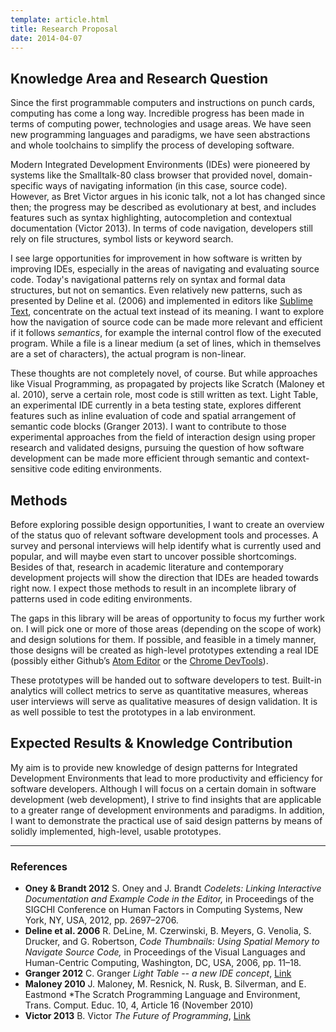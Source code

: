 ```yaml
---
template: article.html
title: Research Proposal
date: 2014-04-07
---
```


## Knowledge Area and Research Question

Since the first programmable computers and instructions on punch cards,
computing has come a long way. Incredible progress has been made in terms of
computing power, technologies and usage areas. We have seen new programming
languages and paradigms, we have seen abstractions and whole toolchains to
simplify the process of developing software.

Modern Integrated Development Environments (IDEs) were pioneered by systems like
the Smalltalk-80 class browser that provided novel, domain-specific ways of
navigating information (in this case, source code). However, as Bret Victor
argues in his iconic talk, not a lot has changed since then; the progress may be
described as evolutionary at best, and includes features such as syntax
highlighting, autocompletion and contextual documentation (Victor 2013). In
terms of code navigation, developers still rely on file structures, symbol lists
or keyword search.

I see large opportunities for improvement in how software is written by
improving IDEs, especially in the areas of navigating and evaluating source
code. Today's navigational patterns rely on syntax and formal data structures,
but not on semantics. Even relatively new patterns, such as presented by Deline
et al. (2006) and implemented in editors like [Sublime Text](http://www.sublimetext.com/), concentrate on the actual text instead of its
meaning. I want to explore how the navigation of source code can be made more
relevant and efficient if it follows *semantics*, for example the
internal control flow of the executed program. While a file is a linear medium
(a set of lines, which in themselves are a set of characters), the actual program is
non-linear.

These thoughts are not completely novel, of course. But while approaches like
Visual Programming, as propagated by projects like Scratch (Maloney et al.
2010), serve a certain role, most code is still written as text. Light Table, an
experimental IDE currently in a beta testing state, explores different features
such as inline evaluation of code and spatial arrangement of semantic code
blocks (Granger 2013). I want to contribute to those experimental approaches
from the field of interaction design using proper research and validated
designs, pursuing the question of how software development can be made more
efficient through semantic and context-sensitive code editing environments.

## Methods

Before exploring possible design opportunities, I want to create an overview of
the status quo of relevant software development tools and processes. A survey
and personal interviews will help identify what is currently used and popular,
and will maybe even start to uncover possible shortcomings. Besides of that,
research in academic literature and contemporary development projects will show
the direction that IDEs are headed towards right now. I expect those methods to
result in an incomplete library of patterns used in code editing environments.

The gaps in this library will be areas of opportunity to focus my further work
on. I will pick one or more of those areas (depending on the scope of work) and
design solutions for them. If possible, and feasible in a timely manner, those
designs will be created as high-level prototypes extending a real IDE (possibly
either Github’s [Atom Editor](https://atom.io/) or the [Chrome
DevTools](https://developers.google.com/chrome-developer-tools/)).

These prototypes will be handed out to software developers to test. Built-in
analytics will collect metrics to serve as quantitative measures, whereas user
interviews will serve as qualitative measures of design validation. It is as
well possible to test the prototypes in a lab environment.

## Expected Results & Knowledge Contribution

My aim is to provide new knowledge of design patterns for Integrated Development
Environments that lead to more productivity and efficiency for software
developers. Although I will focus on a certain domain in software development
(web development), I strive to find insights that are applicable to a greater
range of development environments and paradigms. In addition, I want to
demonstrate the practical use of said design patterns by means of solidly
implemented, high-level, usable prototypes.

***

### References
- **Oney & Brandt 2012** S. Oney and J. Brandt *Codelets: Linking Interactive Documentation and Example Code in the Editor,* in Proceedings of the SIGCHI Conference on Human Factors in Computing Systems, New York, NY, USA, 2012, pp. 2697–2706.
- **Deline et al. 2006** R. DeLine, M. Czerwinski, B. Meyers, G. Venolia, S. Drucker, and G. Robertson, *Code Thumbnails: Using Spatial Memory to Navigate Source Code,* in Proceedings of the Visual Languages and Human-Centric Computing, Washington, DC, USA, 2006, pp. 11–18.
- **Granger 2012** C. Granger *Light Table -- a new IDE concept*, [Link](http://www.chris-granger.com/2012/04/12/light-table---a-new-ide-concept/)
- **Maloney 2010** J. Maloney, M. Resnick, N. Rusk, B. Silverman, and E. Eastmond *The Scratch Programming Language and Environment, Trans. Comput. Educ. 10, 4, Article 16 (November 2010)
- **Victor 2013** B. Victor *The Future of Programming*, [Link](http://worrydream.com/#!/TheFutureOfProgramming)

